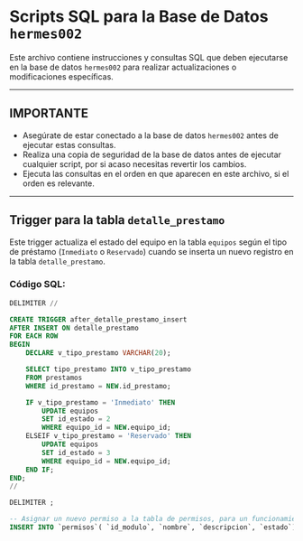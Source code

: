 # Scripts SQL para la Base de Datos `hermes002`

Este archivo contiene instrucciones y consultas SQL que deben ejecutarse en la base de datos `hermes002` para realizar actualizaciones o modificaciones específicas.

---

## IMPORTANTE

- Asegúrate de estar conectado a la base de datos `hermes002` antes de ejecutar estas consultas.
- Realiza una copia de seguridad de la base de datos antes de ejecutar cualquier script, por si acaso necesitas revertir los cambios.
- Ejecuta las consultas en el orden en que aparecen en este archivo, si el orden es relevante.

---

## Trigger para la tabla `detalle_prestamo`

Este trigger actualiza el estado del equipo en la tabla `equipos` según el tipo de préstamo (`Inmediato` o `Reservado`) cuando se inserta un nuevo registro en la tabla `detalle_prestamo`.

### Código SQL:

```sql
DELIMITER //

CREATE TRIGGER after_detalle_prestamo_insert
AFTER INSERT ON detalle_prestamo
FOR EACH ROW
BEGIN
    DECLARE v_tipo_prestamo VARCHAR(20);

    SELECT tipo_prestamo INTO v_tipo_prestamo
    FROM prestamos
    WHERE id_prestamo = NEW.id_prestamo;

    IF v_tipo_prestamo = 'Inmediato' THEN
        UPDATE equipos
        SET id_estado = 2
        WHERE equipo_id = NEW.equipo_id;
    ELSEIF v_tipo_prestamo = 'Reservado' THEN
        UPDATE equipos
        SET id_estado = 3
        WHERE equipo_id = NEW.equipo_id;
    END IF;
END;
//

DELIMITER ;

-- Asignar un nuevo permiso a la tabla de permisos, para un funcionamiento de solicitudes
INSERT INTO `permisos`( `id_modulo`, `nombre`, `descripcion`, `estado`) VALUES ('2','Buscar usuario a solicitar','Permite al usuario buscar el solicitante que va a reservar equipos o herramientas','activo');